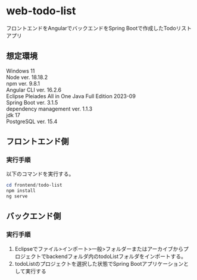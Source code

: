 # web-todo-list
フロントエンドをAngularでバックエンドをSpring Bootで作成したTodoリストアプリ

## 想定環境
Windows 11  
Node ver. 18.18.2  
npm ver. 9.8.1  
Angular CLI ver. 16.2.6  
Eclipse Pleiades All in One Java Full Edition 2023-09  
Spring Boot ver. 3.1.5  
dependency management ver. 1.1.3  
jdk 17  
PostgreSQL ver. 15.4  

## フロントエンド側
### 実行手順

以下のコマンドを実行する。

```powershell
cd frontend/todo-list
npm install
ng serve
```

## バックエンド側
### 実行手順

1. Eclipseでファイル>インポート>一般>フォルダーまたはアーカイブからプロジェクトでbackendフォルダ内のtodoListフォルダをインポートする。
2. todoListのプロジェクトを選択した状態でSpring Bootアプリケーションとして実行する


